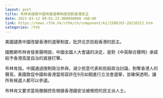 ```yaml
---
layout: post
title: 布林肯譴責中國改變選舉制度扼殺香港民主
date: 2021-03-12 09:01:23.000000000 +08:00
link: https://news.rthk.hk/rthk/ch/component/k2/1580183-20210312.htm
categories: rthk
---
```


美國譴責中國改變香港的選舉制度，批評北京扼殺香港的民主。

國務卿布林肯發表聲明說，中國全國人大會議的決定，是對《中英聯合聲明》承諾給予香港高度自治的直接打擊。

布林肯指，中國通過限制政治參與，減少民意代表和扼殺政治討論，剝奪香港人的聲音。美國敦促中國和香港當局容許在9月如期進行立法會選舉，並確保透明，讓所有候選人都可以參選。

布林肯又要求當局撤銷控告根據香港國安法被檢控的民主派人士。
